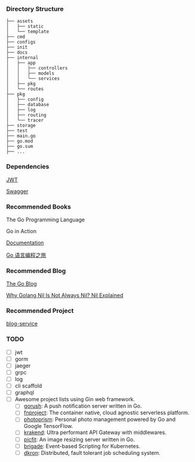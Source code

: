 



### Directory Structure


```text
├── assets
│   ├── static
│   └── template
├── cmd
├── configs
├── init
├── docs
├── internal
│   ├── app
│   │   ├── controllers
│   │   ├── models
│   │   └── services
│   ├── pkg
│   └── routes
├── pkg
│   ├── config
│   ├── database
│   ├── log
│   ├── routing
│   └── tracer 
├── storage
├── test
├── main.go
├── go.mod
├── go.sum
├── ...
```



### Dependencies

[JWT](https://github.com/golang-jwt/jwt)

[Swagger](https://github.com/swaggo/swag)



### Recommended Books

The Go Programming Language

Go in Action

[Documentation](https://golang.org/doc/)

[Go 语言编程之旅](https://golang2.eddycjy.com/)



### Recommended Blog

[The Go Blog](https://blog.golang.org/)

[Why Golang Nil Is Not Always Nil? Nil Explained](https://codefibershq.com/blog/golang-why-nil-is-not-always-nil)




### Recommended Project

[blog-service](https://github.com/go-programming-tour-book/blog-service)


### TODO 

- [ ] jwt
- [ ] gorm
- [ ] jaeger
- [ ] grpc
- [ ] log
- [ ] cli scaffold
- [ ] graphql
- [ ] Awesome project lists using Gin web framework.
  - [ ] [gorush](https://github.com/appleboy/gorush): A push notification server written in Go.
  - [ ] [fnproject](https://github.com/fnproject/fn): The container native, cloud agnostic serverless platform.
  - [ ] [photoprism](https://github.com/photoprism/photoprism): Personal photo management powered by Go and Google TensorFlow.
  - [ ] [krakend](https://github.com/devopsfaith/krakend): Ultra performant API Gateway with middlewares.
  - [ ] [picfit](https://github.com/thoas/picfit): An image resizing server written in Go.
  - [ ] [brigade](https://github.com/brigadecore/brigade): Event-based Scripting for Kubernetes.
  - [ ] [dkron](https://github.com/distribworks/dkron): Distributed, fault tolerant job scheduling system.
